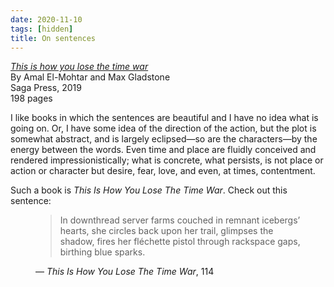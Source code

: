 ```yaml
---
date: 2020-11-10
tags: [hidden]
title: On sentences
---
```


<p class="smaller" itemscope itemtype="https://schema.org/Book" itemid="https://www.worldcat.org/title/this-is-how-you-lose-the-time-war/oclc/1033576552">
<cite itemprop="name"><a href="https://www.worldcat.org/title/this-is-how-you-lose-the-time-war/oclc/1033576552">This is how you lose the time war</a></cite><br>
By <span itemprop="author">Amal El-Mohtar</span>
and <span itemprop="author">Max Gladstone</span><br>
Saga Press, <time itemprop="datePublished" datetime="2019">2019</time><br>
<span itemprop="numberOfPages">198</span> pages
<meta itemprop="isbn" content="9781534430990">
</p>

I like books in which the sentences are beautiful and I have no idea
what is going on.<!-- FOLD --> Or, I have some idea of the direction of the action,
but the plot is somewhat abstract, and is largely eclipsed—so are the
characters—by the energy between the words. Even time and place are
fluidly conceived and rendered impressionistically; what is concrete,
what persists, is not place or action or character but desire, fear,
love, and even, at times, contentment.

Such a book is <cite>This Is How You Lose The Time War</cite>. Check out
this sentence:

<figure>

> In downthread server farms couched in remnant icebergs’ hearts, she
> circles back upon her trail, glimpses the shadow, fires her fléchette
> pistol through rackspace gaps, birthing blue sparks.

<figcaption>— <cite>This Is How You Lose The Time War</cite>,
114</figcaption>

</figure>
